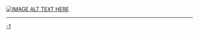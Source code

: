 [![IMAGE ALT TEXT HERE](http://img.youtube.com/vi/ogHIyREqLd4/0.jpg)](http://www.youtube.com/watch?v=ogHIyREqLd4)
***
[-1](/tags/-1.md)
